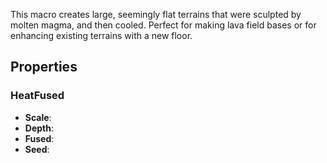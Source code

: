 This macro creates large, seemingly flat terrains that were sculpted by molten magma, and then cooled. Perfect for making lava field bases or for enhancing existing terrains with a new floor.

## Properties

### HeatFused
 
- **Scale**: 
- **Depth**: 
- **Fused**: 
- **Seed**: 




